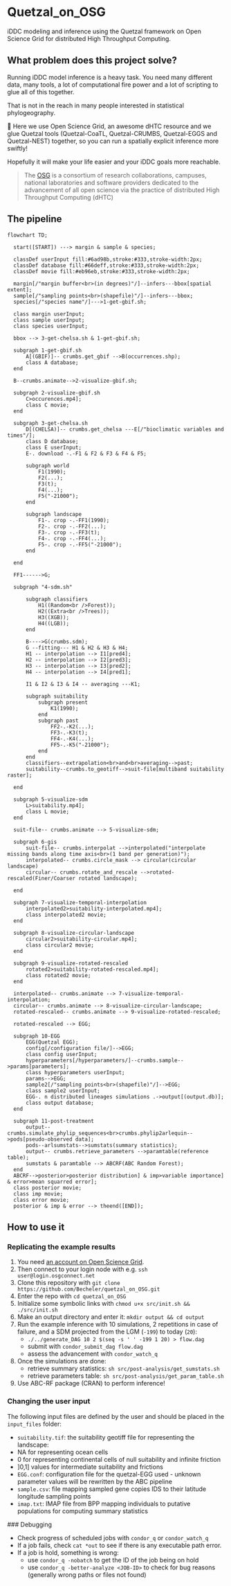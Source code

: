 # Quetzal_on_OSG

iDDC modeling and inference using the Quetzal framework on Open Science Grid
for distributed High Throughput Computing.

## What problem does this project solve?

Running iDDC model inference is a heavy task. You need many different data,
many tools, a lot of computational fire power and a lot of scripting to glue all of this together.

That is not in the reach in many people interested in statistical phylogeography.

:gift: Here we use Open Science Grid, an awesome dHTC resource and we glue Quetzal tools (Quetzal-CoaTL,
Quetzal-CRUMBS, Quetzal-EGGS and Quetzal-NEST) together, so you can run
a spatially explicit inference more swiftly!

Hopefully it will make your life easier and your iDDC goals more reachable.

>  The [OSG](https://opensciencegrid.org/) is a consortium of research collaborations, campuses, national
> laboratories and software providers dedicated to the advancement of all open
> science via the practice of distributed High Throughput Computing (dHTC)

## The pipeline

```mermaid
flowchart TD;
  
  start([START]) ---> margin & sample & species;

  classDef userInput fill:#6ad98b,stroke:#333,stroke-width:2px;
  classDef database fill:#66deff,stroke:#333,stroke-width:2px;
  classDef movie fill:#eb96eb,stroke:#333,stroke-width:2px;

  margin[/"margin buffer<br>(in degrees)"/]--infers---bbox[spatial extent];
  sample[/"sampling points<br>(shapefile)"/]--infers---bbox;
  species[/"species name"/]--->1-get-gbif.sh;

  class margin userInput;
  class sample userInput;
  class species userInput;

  bbox --> 3-get-chelsa.sh & 1-get-gbif.sh;

  subgraph 1-get-gbif.sh
      A[(GBIF)]-- crumbs.get_gbif -->B(occurrences.shp);
      class A database;
  end

  B--crumbs.animate-->2-visualize-gbif.sh;

  subgraph 2-visualize-gbif.sh
      C>occurences.mp4];
      class C movie;
  end

  subgraph 3-get-chelsa.sh
      D[(CHELSA)]-- crumbs.get_chelsa ---E[/"bioclimatic variables and times"/];
      class D database;
      class E userInput;
      E-. download -.-F1 & F2 & F3 & F4 & F5;

      subgraph world
          F1(1990);
          F2(...);
          F3(t);
          F4(...);
          F5("-21000");
      end

      subgraph landscape
          F1-. crop -.-FF1(1990);
          F2-. crop -.-FF2(...);
          F3-. crop -.-FF3(t);
          F4-. crop -.-FF4(...);
          F5-. crop -.-FF5("-21000");
      end

  end

  FF1------>G;

  subgraph "4-sdm.sh"

      subgraph classifiers
          H1((Random<br />Forest));
          H2((Extra<br />Trees));
          H3((XGB));
          H4((LGB));
      end

      B---->G(crumbs.sdm);
      G --fitting--- H1 & H2 & H3 & H4;
      H1 -- interpolation --> I1[pred4];
      H2 -- interpolation --> I2[pred3];
      H3 -- interpolation --> I3[pred2];
      H4 -- interpolation --> I4[pred1];

      I1 & I2 & I3 & I4 -- averaging ---K1;

      subgraph suitability
          subgraph present
              K1(1990);
          end
          subgraph past
              FF2-.-K2(...);
              FF3-.-K3(t);
              FF4-.-K4(...);
              FF5-.-K5("-21000");
          end
      end
      classifiers--extrapolation<br>and<br>averaging-->past;
      suitability--crumbs.to_geotiff-->suit-file[multiband suitability raster];

  end

  subgraph 5-visualize-sdm
      L>suitability.mp4];
      class L movie;
  end

  suit-file-- crumbs.animate --> 5-visualize-sdm;

  subgraph 6-gis
      suit-file-- crumbs.interpolat -->interpolated("interpolate missing bands along time axis<br>(1 band per generation)");
      interpolated-- crumbs.circle_mask --> circular(circular landscape)
      circular-- crumbs.rotate_and_rescale -->rotated-rescaled(Finer/Coarser rotated landscape);

  end

  subgraph 7-visualize-temporal-interpolation
      interpolated2>suitability-interpolated.mp4];
      class interpolated2 movie;
  end

  subgraph 8-visualize-circular-landscape
      circular2>suitability-circular.mp4];
      class circular2 movie;
  end

  subgraph 9-visualize-rotated-rescaled
      rotated2>suitability-rotated-rescaled.mp4];
      class rotated2 movie;
  end

  interpolated-- crumbs.animate --> 7-visualize-temporal-interpolation;
  circular-- crumbs.animate --> 8-visualize-circular-landscape;
  rotated-rescaled-- crumbs.animate --> 9-visualize-rotated-rescaled;

  rotated-rescaled --> EGG;

  subgraph 10-EGG
      EGG(Quetzal EGG);
      config[/configuration file/]-->EGG;
      class config userInput;
      hyperparameters[/hyperparameters/]--crumbs.sample-->params[parameters];
      class hyperparameters userInput;
      params-->EGG;
      sample2[/"sampling points<br>(shapefile)"/]-->EGG;
      class sample2 userInput;
      EGG-. n distributed lineages simulations .->output[(output.db)];
      class output database;
  end

  subgraph 11-post-treatment
      output-- crumbs.simulate_phylip_sequences<br>crumbs.phylip2arlequin-->pods[pseudo-observed data];
      pods--arlsumstats-->sumstats(summary statistics);
      output-- crumbs.retrieve_parameters -->paramtable(reference table);
      sumstats & paramtable --> ABCRF(ABC Random Forest);
  end
  ABCRF-->posterior>posterior distribution] & imp>variable importance] & error>mean squarred error];
  class posterior movie;
  class imp movie;
  class error movie;
  posterior & imp & error --> theend([END]);
```


## How to use it

### Replicating the example results

1. You need [an account on Open Science Grid](https://opensciencegrid.org/).
2. Then connect to your login node with e.g. `ssh user@login.osgconnect.net`
3. Clone this repository with `git clone https://github.com/Becheler/quetzal_on_OSG.git`
4. Enter the repo with `cd quetzal_on_OSG`
5. Initialize some symbolic links with `chmod u+x src/init.sh && ./src/init.sh`
6. Make an output directory and enter it: `mkdir output && cd output`
7. Run the example inference with 10 simulations, 2 repetitions in case of failure, and a SDM projected from the LGM (`-199`) to today (`20`):
     - `./../generate_DAG 10 2 $(seq -s ' ' -199 1 20) > flow.dag`
     - submit with `condor_submit_dag flow.dag`
     - assess the advancement with `condor_watch_q`
8. Once the simulations are done:
   - retrieve summary statistics: `sh src/post-analysis/get_sumstats.sh`
   - retrieve parameters table: `sh src/post-analysis/get_param_table.sh`
9. Use ABC-RF package (CRAN) to perform inference!

### Changing the user input

The following input files are defined by the user and should be placed in the `input_files` folder:

- `suitability.tif`: the suitability geotiff file for representing the landscape:
 - NA for representing ocean cells
 - 0 for representing continental cells of null suitability and infinite friction
 - ]0,1] values for intermediate suitability and frictions
- `EGG.conf`: configuration file for the quetzal-EGG used - unknown parameter values will be rewritten by the ABC pipeline
- `sample.csv`: file mapping sampled gene copies IDS to their latitude longitude sampling points
- `imap.txt`: IMAP file from BPP mapping individuals to putative populations for computing summary statistics

### Debugging

* Check progress of scheduled jobs with `condor_q` or `condor_watch_q`
* If a job fails, check `cat *out` to see if there is any executable path error.
* If a job is hold, something is wrong:
    - use `condor_q -nobatch` to get the ID of the job being on hold
    - use `condor_q -better-analyze <JOB-ID>` to check for bug reasons (generally wrong paths or files not found)
